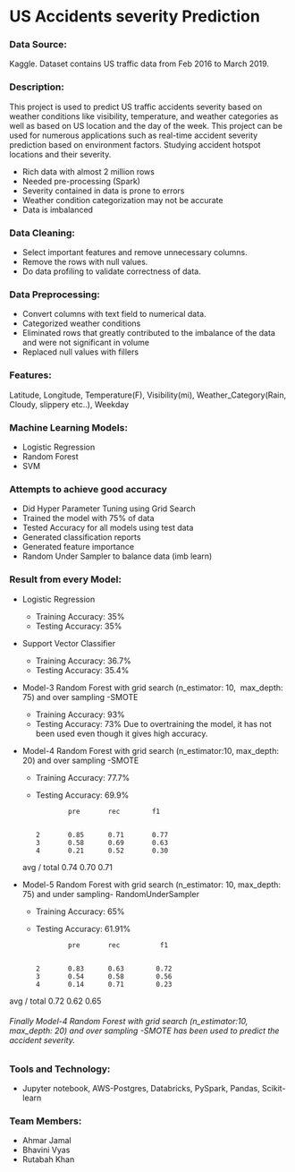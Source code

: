 # US Accidents severity Prediction

### Data Source: 
Kaggle. Dataset contains US traffic data from Feb 2016 to March 2019.

### Description: 
This project is used to predict US traffic accidents severity based on weather conditions like visibility, temperature, and weather categories as well as based on US location and the day of the week. This project can be used for numerous applications such as real-time accident severity prediction based on environment factors. Studying accident hotspot locations and their severity.

* Rich data with almost 2 million rows
* Needed pre-processing (Spark) 
* Severity contained in data is prone to errors 
* Weather condition categorization may not be accurate 
* Data is imbalanced 


### Data Cleaning: 
* Select important features and remove unnecessary columns.
* Remove the rows with null values.
* Do data profiling to validate correctness of data.

### Data Preprocessing: 
* Convert columns with text field to numerical data.
* Categorized weather conditions 
* Eliminated rows that greatly contributed to the imbalance of the data and were not significant in volume
* Replaced null values with fillers 

### Features:
Latitude, Longitude, Temperature(F), Visibility(mi), Weather_Category(Rain, Cloudy, slippery etc..), Weekday

### Machine Learning Models:
* Logistic Regression
* Random Forest
* SVM

### Attempts to achieve good accuracy
* Did Hyper Parameter Tuning using Grid Search  
* Trained the model with 75% of data 
* Tested Accuracy for all models using test data 
* Generated classification reports 
* Generated feature importance 
* Random Under Sampler to balance data (imb learn)

### Result from every Model:
* Logistic Regression
    * Training Accuracy: 35%
    * Testing Accuracy: 35%
    
* Support Vector Classifier
    * Training Accuracy: 36.7%
    * Testing Accuracy: 35.4%

* Model-3 Random Forest with grid search (n_estimator: 10,  max_depth: 75) and over sampling -SMOTE
    * Training Accuracy: 93%
    * Testing Accuracy: 73%
    Due to overtraining the model, it has not been used even though it gives high accuracy.

* Model-4 Random Forest with grid search (n_estimator:10, max_depth: 20) and over sampling -SMOTE
    * Training Accuracy: 77.7%
    * Testing Accuracy: 69.9%

                  pre       rec        f1       


          2       0.85      0.71       0.77      
          3       0.58      0.69       0.63      
          4       0.21      0.52       0.30     

    avg / total   0.74             0.70            0.71 


* Model-5 Random Forest with grid search (n_estimator: 10, max_depth: 75) and under sampling-  RandomUnderSampler
    * Training Accuracy: 65%
    * Testing Accuracy: 61.91%


                  pre       rec          f1       


          2       0.83      0.63        0.72      
          3       0.54      0.58        0.56      
          4       0.14      0.71        0.23     

avg / total         0.72           0.62             0.65 


###### Finally Model-4 Random Forest with grid search (n_estimator:10, max_depth: 20) and over sampling -SMOTE has been used to predict the accident severity.


### Tools and Technology:
* Jupyter notebook, AWS-Postgres, Databricks, PySpark, Pandas, Scikit-learn

### Team Members:
* Ahmar Jamal
* Bhavini Vyas
* Rutabah Khan

